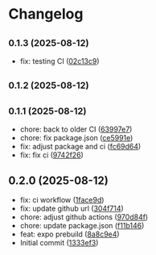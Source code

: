 # Changelog

## <small>0.1.3 (2025-08-12)</small>

* fix: testing CI ([02c13c9](https://github.com/adonaipinheiro/signature-touch/commit/02c13c9))

## <small>0.1.2 (2025-08-12)</small>

## <small>0.1.1 (2025-08-12)</small>

* chore: back to older CI ([63997e7](https://github.com/adonaipinheiro/signature-touch/commit/63997e7))
* chore: fix package.json ([ce5991e](https://github.com/adonaipinheiro/signature-touch/commit/ce5991e))
* fix: adjust package and ci ([fc69d64](https://github.com/adonaipinheiro/signature-touch/commit/fc69d64))
* fix: fix ci ([9742f26](https://github.com/adonaipinheiro/signature-touch/commit/9742f26))

## 0.2.0 (2025-08-12)

* fix: ci workflow ([1face9d](https://github.com/adonaipinheiro/signature-touch/commit/1face9d))
* fix: update github url ([304f714](https://github.com/adonaipinheiro/signature-touch/commit/304f714))
* chore: adjust github actions ([970d84f](https://github.com/adonaipinheiro/signature-touch/commit/970d84f))
* chore: update package.json ([f11b146](https://github.com/adonaipinheiro/signature-touch/commit/f11b146))
* feat: expo prebuild ([8a8c9e4](https://github.com/adonaipinheiro/signature-touch/commit/8a8c9e4))
* Initial commit ([1333ef3](https://github.com/adonaipinheiro/signature-touch/commit/1333ef3))
